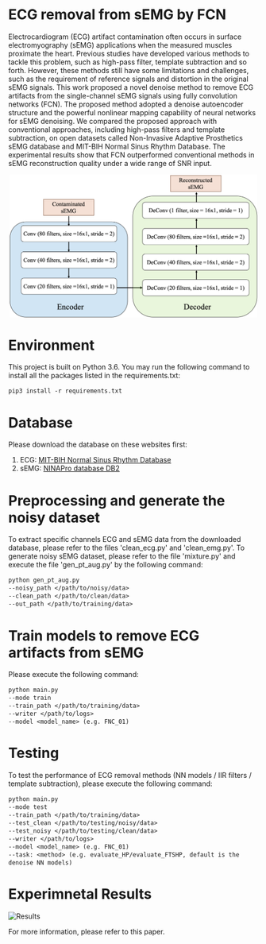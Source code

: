 # ECG removal from sEMG by FCN
Electrocardiogram (ECG) artifact contamination often occurs in surface electromyography (sEMG) applications when the measured muscles proximate the heart. Previous studies have developed various methods to tackle this problem, such as high-pass filter, template subtraction and so forth. However, these methods still have some limitations and challenges, such as the requirement of reference signals and distortion in the original sEMG signals. This work proposed a novel denoise method to remove ECG artifacts from the single-channel sEMG signals using fully convolution networks (FCN). The proposed method adopted a denoise autoencoder structure and the powerful nonlinear mapping capability of neural networks for sEMG denoising. We compared the proposed approach with conventional approaches, including high-pass filters and template subtraction, on open datasets called Non-Invasive Adaptive Prosthetics sEMG database and MIT-BIH Normal Sinus Rhythm Database. The experimental results show that FCN outperformed conventional methods in sEMG reconstruction quality under a wide range of SNR input.
<p align="center">
<img src="image/FCN.png" align="center" width="500" >
</p>

# Environment
This project is built on Python 3.6. You may run the following command to install all the packages listed in the requirements.txt:
    
    pip3 install -r requirements.txt

# Database

Please download the database on these websites first:
1. ECG: [MIT-BIH Normal Sinus Rhythm Database](https://www.physionet.org/content/nsrdb/1.0.0/) 
2. sEMG: [NINAPro database DB2](http://ninaweb.hevs.ch/node/17)

# Preprocessing and generate the noisy dataset

To extract specific channels ECG and sEMG data from the downloaded database, please refer to the files 'clean_ecg.py' and 'clean_emg.py'.
To generate noisy sEMG dataset, please refer to the file 'mixture.py' and execute the file 'gen_pt_aug.py' by the following command:

    python gen_pt_aug.py 
    --noisy_path </path/to/noisy/data>
    --clean_path </path/to/clean/data> 
    --out_path </path/to/training/data> 
   
# Train models to remove ECG artifacts from sEMG 

Please execute the following command:

    python main.py 
    --mode train 
    --train_path </path/to/training/data> 
    --writer </path/to/logs> 
    --model <model_name> (e.g. FNC_01)

# Testing  

To test the performance of ECG removal methods (NN models / IIR filters / template subtraction), please execute the following command:

    python main.py 
    --mode test 
    --train_path </path/to/training/data> 
    --test_clean </path/to/testing/noisy/data> 
    --test_noisy </path/to/testing/clean/data> 
    --writer </path/to/logs> 
    --model <model_name> (e.g. FNC_01)
    --task: <method> (e.g. evaluate_HP/evaluate_FTSHP, default is the denoise NN models)
 
# Experimnetal Results
![Results](https://user-images.githubusercontent.com/85327689/196136734-723cb1e1-9ac3-456b-a08b-6e70010525c2.png)

  
For more information, please refer to this paper.
